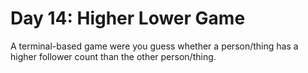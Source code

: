 # Day 14: Higher Lower Game

A terminal-based game were you guess whether a person/thing has a higher follower count than the other person/thing.

